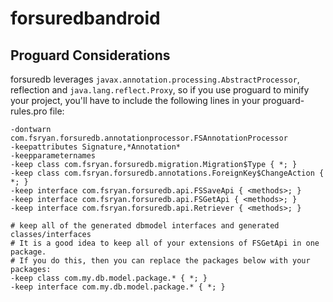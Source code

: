 # forsuredbandroid

## Proguard Considerations
forsuredb leverages ```javax.annotation.processing.AbstractProcessor```, reflection and ```java.lang.reflect.Proxy```, so if you use proguard to minify your project, you'll have to include the following lines in your proguard-rules.pro file:
```
-dontwarn com.fsryan.forsuredb.annotationprocessor.FSAnnotationProcessor
-keepattributes Signature,*Annotation*
-keepparameternames
-keep class com.fsryan.forsuredb.migration.Migration$Type { *; }
-keep class com.fsryan.forsuredb.annotations.ForeignKey$ChangeAction { *; }
-keep interface com.fsryan.forsuredb.api.FSSaveApi { <methods>; }
-keep interface com.fsryan.forsuredb.api.FSGetApi { <methods>; }
-keep interface com.fsryan.forsuredb.api.Retriever { <methods>; }

# keep all of the generated dbmodel interfaces and generated classes/interfaces
# It is a good idea to keep all of your extensions of FSGetApi in one package.
# If you do this, then you can replace the packages below with your packages:
-keep class com.my.db.model.package.* { *; }
-keep interface com.my.db.model.package.* { *; } 
```
